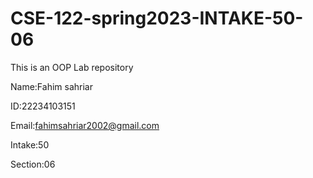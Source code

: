 # CSE-122-spring2023-INTAKE-50-06
This is an OOP Lab  repository

Name:Fahim sahriar

ID:22234103151

Email:fahimsahriar2002@gmail.com

Intake:50

Section:06
